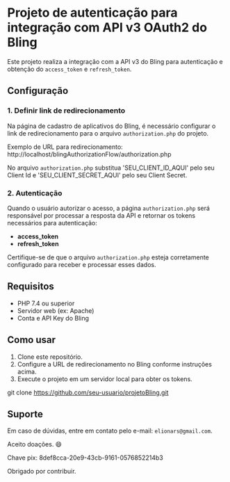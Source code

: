 # Projeto de autenticação para integração com API v3 OAuth2 do Bling

Este projeto realiza a integração com a API v3 do Bling para autenticação e obtenção do `access_token` e `refresh_token`.

## Configuração

### 1. Definir link de redirecionamento

Na página de cadastro de aplicativos do Bling, é necessário configurar o link de redirecionamento para o arquivo `authorization.php` do projeto.

Exemplo de URL para redirecionamento: http://localhost/blingAuthorizationFlow/authorization.php

No arquivo `authorization.php` substitua 'SEU_CLIENT_ID_AQUI' pelo seu Client Id e 'SEU_CLIENT_SECRET_AQUI' pelo seu Client Secret.


### 2. Autenticação

Quando o usuário autorizar o acesso, a página `authorization.php` será responsável por processar a resposta da API e retornar os tokens necessários para autenticação:

- **access_token**
- **refresh_token**

Certifique-se de que o arquivo `authorization.php` esteja corretamente configurado para receber e processar esses dados.

## Requisitos

- PHP 7.4 ou superior
- Servidor web (ex: Apache)
- Conta e API Key do Bling

## Como usar

1. Clone este repositório.
2. Configure a URL de redirecionamento no Bling conforme instruções acima.
3. Execute o projeto em um servidor local para obter os tokens.

git clone https://github.com/seu-usuario/projetoBling.git


## Suporte

Em caso de dúvidas, entre em contato pelo e-mail: `elionars@gmail.com`.

Aceito doações. 😄

Chave pix: 8def8cca-20e9-43cb-9161-0576852214b3

Obrigado por contribuir.